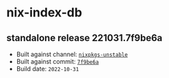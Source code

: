 # nix-index-db
## standalone release 221031.7f9be6a
- Built against channel: [`nixpkgs-unstable`](https://github.com/nixos/nixpkgs/tree/nixpkgs-unstable)
- Built against commit: [`7f9be6a`](https://github.com/NixOS/nixpkgs/commit/7f9be6a505a31f88499c5d20d11f98accf5ae6ba)
- Build date: `2022-10-31`

